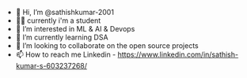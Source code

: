 - 👋 Hi, I’m @sathishkumar-2001
- 🧑‍💻 currently i'm a student 
- 👀 I’m interested in ML & AI & Devops
- 🌱 I’m currently learning DSA
- 💞️ I’m looking to collaborate on the open source projects
- 📫 How to reach me Linkedin - https://www.linkedin.com/in/sathish-kumar-s-603237268/

<!---
sathishkumar-2001/sathishkumar-2001 is a ✨ special ✨ repository because its `README.md` (this file) appears on your GitHub profile.
You can click the Preview link to take a look at your changes.
--->
